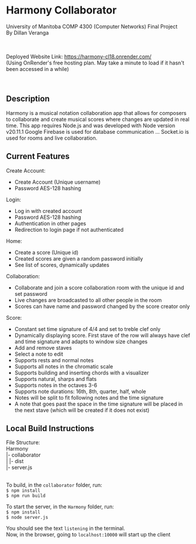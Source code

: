 <h1>Harmony Collaborator</h1>
University of Manitoba COMP 4300 (Computer Networks) Final Project <br>
By Dillan Veranga 

<br><br>
Deployed Website Link: https://harmony-cl18.onrender.com/ <br>
(Using OnRender's free hosting plan. May take a minute to load if it hasn't been accessed in a while)

<br>
<h2>Description</h2>

Harmony is a musical notation collaboration app that allows for composers to collaborate and create musical scores 
where changes are updated in real time. 
This app requires Node.js and was developed with Node version v20.11.1
Google Firebase is used for database communication ...
Socket.io is used for rooms and live collaboration.

<h2>Current Features</h2>

Create Account:
- Create Account (Unique username)
- Password AES-128 hashing

Login:
- Log in with created account
- Password AES-128 hashing
- Authentication in other pages
- Redirection to login page if not authenticated

Home:
- Create a score (Unique id)
- Created scores are given a random password initially
- See list of scores, dynamically updates

Collaboration:
- Collaborate and join a score collaboration room with the unique id and set password
- Live changes are broadcasted to all other people in the room
- Scores can have name and password changed by the score creator only

Score:
- Constant set time signature of 4/4 and set to treble clef only
- Dynamically displaying score. First stave of the row will always have clef and time signature and adapts to window size changes
- Add and remove staves
- Select a note to edit
- Supports rests and normal notes
- Supports all notes in the chromatic scale
- Supports building and inserting chords with a visualizer
- Supports natural, sharps and flats
- Supports notes in the octaves 3-6
- Supports note durations: 16th, 8th, quarter, half, whole
- Notes will be split to fit following notes and the time signature
- A note that goes past the space in the time signature will be placed in the next stave (which will be created if it does not exist)

<h2>Local Build Instructions</h2>

File Structure: 
<br>
Harmony <br>
|- collaborator <br>
|    |- dist <br>
|- server.js <br>
<br> 

To build, in the `collaborator` folder, run: <br>
`$ npm install` <br>
`$ npm run build` <br>

To start the server, in the `Harmony` folder, run: <br>
`$ npm install` <br>
`$ node server.js` <br>

You should see the text `listening` in the terminal. <br>
Now, in the browser, going to `localhost:10000` will start up the client

